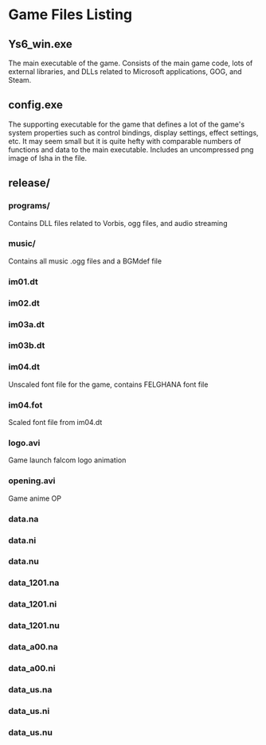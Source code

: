 # Game Files Listing

## Ys6_win.exe
The main executable of the game. Consists of the main game code, lots of external libraries, and DLLs related to Microsoft applications, GOG, and Steam.

## config.exe
The supporting executable for the game that defines a lot of the game's system properties such as control bindings, display settings, effect settings, etc.
It may seem small but it is quite hefty with comparable numbers of functions and data to the main executable.
Includes an uncompressed png image of Isha in the file.

## release/

  ### programs/
  Contains DLL files related to Vorbis, ogg files, and audio streaming
  ### music/
  Contains all music .ogg files and a BGMdef file
  ### im01.dt
  ### im02.dt
  ### im03a.dt
  ### im03b.dt
  ### im04.dt
  Unscaled font file for the game, contains FELGHANA font file
  ### im04.fot
  Scaled font file from im04.dt
  ### logo.avi
  Game launch falcom logo animation
  ### opening.avi
  Game anime OP
  ### data.na
  ### data.ni
  ### data.nu
  ### data_1201.na
  ### data_1201.ni
  ### data_1201.nu
  ### data_a00.na
  ### data_a00.ni
  ### data_us.na
  ### data_us.ni
  ### data_us.nu
